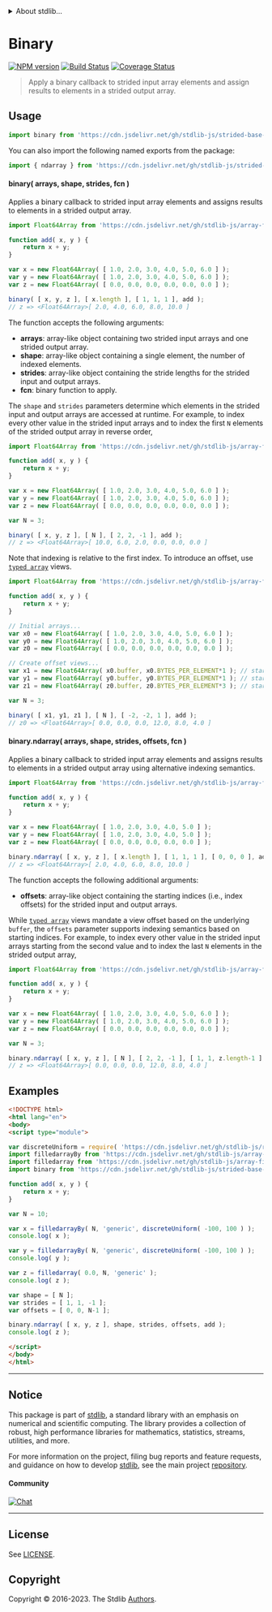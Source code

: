 <!--

@license Apache-2.0

Copyright (c) 2020 The Stdlib Authors.

Licensed under the Apache License, Version 2.0 (the "License");
you may not use this file except in compliance with the License.
You may obtain a copy of the License at

   http://www.apache.org/licenses/LICENSE-2.0

Unless required by applicable law or agreed to in writing, software
distributed under the License is distributed on an "AS IS" BASIS,
WITHOUT WARRANTIES OR CONDITIONS OF ANY KIND, either express or implied.
See the License for the specific language governing permissions and
limitations under the License.

-->


<details>
  <summary>
    About stdlib...
  </summary>
  <p>We believe in a future in which the web is a preferred environment for numerical computation. To help realize this future, we've built stdlib. stdlib is a standard library, with an emphasis on numerical and scientific computation, written in JavaScript (and C) for execution in browsers and in Node.js.</p>
  <p>The library is fully decomposable, being architected in such a way that you can swap out and mix and match APIs and functionality to cater to your exact preferences and use cases.</p>
  <p>When you use stdlib, you can be absolutely certain that you are using the most thorough, rigorous, well-written, studied, documented, tested, measured, and high-quality code out there.</p>
  <p>To join us in bringing numerical computing to the web, get started by checking us out on <a href="https://github.com/stdlib-js/stdlib">GitHub</a>, and please consider <a href="https://opencollective.com/stdlib">financially supporting stdlib</a>. We greatly appreciate your continued support!</p>
</details>

# Binary

[![NPM version][npm-image]][npm-url] [![Build Status][test-image]][test-url] [![Coverage Status][coverage-image]][coverage-url] <!-- [![dependencies][dependencies-image]][dependencies-url] -->

> Apply a binary callback to strided input array elements and assign results to elements in a strided output array.

<section class="intro">

</section>

<!-- /.intro -->



<section class="usage">

## Usage

```javascript
import binary from 'https://cdn.jsdelivr.net/gh/stdlib-js/strided-base-binary@esm/index.mjs';
```

You can also import the following named exports from the package:

```javascript
import { ndarray } from 'https://cdn.jsdelivr.net/gh/stdlib-js/strided-base-binary@esm/index.mjs';
```

#### binary( arrays, shape, strides, fcn )

Applies a binary callback to strided input array elements and assigns results to elements in a strided output array.

```javascript
import Float64Array from 'https://cdn.jsdelivr.net/gh/stdlib-js/array-float64@esm/index.mjs';

function add( x, y ) {
    return x + y;
}

var x = new Float64Array( [ 1.0, 2.0, 3.0, 4.0, 5.0, 6.0 ] );
var y = new Float64Array( [ 1.0, 2.0, 3.0, 4.0, 5.0, 6.0 ] );
var z = new Float64Array( [ 0.0, 0.0, 0.0, 0.0, 0.0, 0.0 ] );

binary( [ x, y, z ], [ x.length ], [ 1, 1, 1 ], add );
// z => <Float64Array>[ 2.0, 4.0, 6.0, 8.0, 10.0 ]
```

The function accepts the following arguments:

-   **arrays**: array-like object containing two strided input arrays and one strided output array.
-   **shape**: array-like object containing a single element, the number of indexed elements.
-   **strides**: array-like object containing the stride lengths for the strided input and output arrays.
-   **fcn**: binary function to apply.

The `shape` and `strides` parameters determine which elements in the strided input and output arrays are accessed at runtime. For example, to index every other value in the strided input arrays and to index the first `N` elements of the strided output array in reverse order,

```javascript
import Float64Array from 'https://cdn.jsdelivr.net/gh/stdlib-js/array-float64@esm/index.mjs';

function add( x, y ) {
    return x + y;
}

var x = new Float64Array( [ 1.0, 2.0, 3.0, 4.0, 5.0, 6.0 ] );
var y = new Float64Array( [ 1.0, 2.0, 3.0, 4.0, 5.0, 6.0 ] );
var z = new Float64Array( [ 0.0, 0.0, 0.0, 0.0, 0.0, 0.0 ] );

var N = 3;

binary( [ x, y, z ], [ N ], [ 2, 2, -1 ], add );
// z => <Float64Array>[ 10.0, 6.0, 2.0, 0.0, 0.0, 0.0 ]
```

Note that indexing is relative to the first index. To introduce an offset, use [`typed array`][mdn-typed-array] views.

```javascript
import Float64Array from 'https://cdn.jsdelivr.net/gh/stdlib-js/array-float64@esm/index.mjs';

function add( x, y ) {
    return x + y;
}

// Initial arrays...
var x0 = new Float64Array( [ 1.0, 2.0, 3.0, 4.0, 5.0, 6.0 ] );
var y0 = new Float64Array( [ 1.0, 2.0, 3.0, 4.0, 5.0, 6.0 ] );
var z0 = new Float64Array( [ 0.0, 0.0, 0.0, 0.0, 0.0, 0.0 ] );

// Create offset views...
var x1 = new Float64Array( x0.buffer, x0.BYTES_PER_ELEMENT*1 ); // start at 2nd element
var y1 = new Float64Array( y0.buffer, y0.BYTES_PER_ELEMENT*1 ); // start at 2nd element
var z1 = new Float64Array( z0.buffer, z0.BYTES_PER_ELEMENT*3 ); // start at 4th element

var N = 3;

binary( [ x1, y1, z1 ], [ N ], [ -2, -2, 1 ], add );
// z0 => <Float64Array>[ 0.0, 0.0, 0.0, 12.0, 8.0, 4.0 ]
```

#### binary.ndarray( arrays, shape, strides, offsets, fcn )

Applies a binary callback to strided input array elements and assigns results to elements in a strided output array using alternative indexing semantics.

```javascript
import Float64Array from 'https://cdn.jsdelivr.net/gh/stdlib-js/array-float64@esm/index.mjs';

function add( x, y ) {
    return x + y;
}

var x = new Float64Array( [ 1.0, 2.0, 3.0, 4.0, 5.0 ] );
var y = new Float64Array( [ 1.0, 2.0, 3.0, 4.0, 5.0 ] );
var z = new Float64Array( [ 0.0, 0.0, 0.0, 0.0, 0.0 ] );

binary.ndarray( [ x, y, z ], [ x.length ], [ 1, 1, 1 ], [ 0, 0, 0 ], add );
// z => <Float64Array>[ 2.0, 4.0, 6.0, 8.0, 10.0 ]
```

The function accepts the following additional arguments:

-   **offsets**: array-like object containing the starting indices (i.e., index offsets) for the strided input and output arrays.

While [`typed array`][mdn-typed-array] views mandate a view offset based on the underlying `buffer`, the `offsets` parameter supports indexing semantics based on starting indices. For example, to index every other value in the strided input arrays starting from the second value and to index the last `N` elements in the strided output array,

```javascript
import Float64Array from 'https://cdn.jsdelivr.net/gh/stdlib-js/array-float64@esm/index.mjs';

function add( x, y ) {
    return x + y;
}

var x = new Float64Array( [ 1.0, 2.0, 3.0, 4.0, 5.0, 6.0 ] );
var y = new Float64Array( [ 1.0, 2.0, 3.0, 4.0, 5.0, 6.0 ] );
var z = new Float64Array( [ 0.0, 0.0, 0.0, 0.0, 0.0, 0.0 ] );

var N = 3;

binary.ndarray( [ x, y, z ], [ N ], [ 2, 2, -1 ], [ 1, 1, z.length-1 ], add );
// z => <Float64Array>[ 0.0, 0.0, 0.0, 12.0, 8.0, 4.0 ]
```

</section>

<!-- /.usage -->

<section class="notes">

</section>

<!-- /.notes -->

<section class="examples">

## Examples

<!-- eslint no-undef: "error" -->

```html
<!DOCTYPE html>
<html lang="en">
<body>
<script type="module">

var discreteUniform = require( 'https://cdn.jsdelivr.net/gh/stdlib-js/random-base-discrete-uniform' ).factory;
import filledarrayBy from 'https://cdn.jsdelivr.net/gh/stdlib-js/array-filled-by@esm/index.mjs';
import filledarray from 'https://cdn.jsdelivr.net/gh/stdlib-js/array-filled@esm/index.mjs';
import binary from 'https://cdn.jsdelivr.net/gh/stdlib-js/strided-base-binary@esm/index.mjs';

function add( x, y ) {
    return x + y;
}

var N = 10;

var x = filledarrayBy( N, 'generic', discreteUniform( -100, 100 ) );
console.log( x );

var y = filledarrayBy( N, 'generic', discreteUniform( -100, 100 ) );
console.log( y );

var z = filledarray( 0.0, N, 'generic' );
console.log( z );

var shape = [ N ];
var strides = [ 1, 1, -1 ];
var offsets = [ 0, 0, N-1 ];

binary.ndarray( [ x, y, z ], shape, strides, offsets, add );
console.log( z );

</script>
</body>
</html>
```

</section>

<!-- /.examples -->

<!-- C interface documentation. -->



<!-- Section for related `stdlib` packages. Do not manually edit this section, as it is automatically populated. -->

<section class="related">

</section>

<!-- /.related -->

<!-- Section for all links. Make sure to keep an empty line after the `section` element and another before the `/section` close. -->


<section class="main-repo" >

* * *

## Notice

This package is part of [stdlib][stdlib], a standard library with an emphasis on numerical and scientific computing. The library provides a collection of robust, high performance libraries for mathematics, statistics, streams, utilities, and more.

For more information on the project, filing bug reports and feature requests, and guidance on how to develop [stdlib][stdlib], see the main project [repository][stdlib].

#### Community

[![Chat][chat-image]][chat-url]

---

## License

See [LICENSE][stdlib-license].


## Copyright

Copyright &copy; 2016-2023. The Stdlib [Authors][stdlib-authors].

</section>

<!-- /.stdlib -->

<!-- Section for all links. Make sure to keep an empty line after the `section` element and another before the `/section` close. -->

<section class="links">

[npm-image]: http://img.shields.io/npm/v/@stdlib/strided-base-binary.svg
[npm-url]: https://npmjs.org/package/@stdlib/strided-base-binary

[test-image]: https://github.com/stdlib-js/strided-base-binary/actions/workflows/test.yml/badge.svg?branch=v0.1.0
[test-url]: https://github.com/stdlib-js/strided-base-binary/actions/workflows/test.yml?query=branch:v0.1.0

[coverage-image]: https://img.shields.io/codecov/c/github/stdlib-js/strided-base-binary/main.svg
[coverage-url]: https://codecov.io/github/stdlib-js/strided-base-binary?branch=main

<!--

[dependencies-image]: https://img.shields.io/david/stdlib-js/strided-base-binary.svg
[dependencies-url]: https://david-dm.org/stdlib-js/strided-base-binary/main

-->

[chat-image]: https://img.shields.io/gitter/room/stdlib-js/stdlib.svg
[chat-url]: https://app.gitter.im/#/room/#stdlib-js_stdlib:gitter.im

[stdlib]: https://github.com/stdlib-js/stdlib

[stdlib-authors]: https://github.com/stdlib-js/stdlib/graphs/contributors

[umd]: https://github.com/umdjs/umd
[es-module]: https://developer.mozilla.org/en-US/docs/Web/JavaScript/Guide/Modules

[deno-url]: https://github.com/stdlib-js/strided-base-binary/tree/deno
[umd-url]: https://github.com/stdlib-js/strided-base-binary/tree/umd
[esm-url]: https://github.com/stdlib-js/strided-base-binary/tree/esm
[branches-url]: https://github.com/stdlib-js/strided-base-binary/blob/main/branches.md

[stdlib-license]: https://raw.githubusercontent.com/stdlib-js/strided-base-binary/main/LICENSE

[mdn-typed-array]: https://developer.mozilla.org/en-US/docs/Web/JavaScript/Reference/Global_Objects/TypedArray

</section>

<!-- /.links -->
